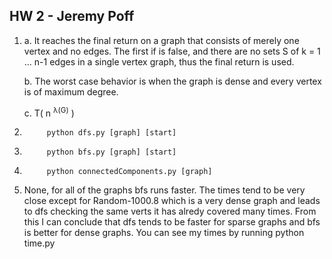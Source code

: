 ## HW 2 - Jeremy Poff ##

1.
    a. It reaches the final return on a graph that consists of merely one vertex and no edges.  The first if is false, and there are no sets S of k = 1 ... n-1 edges in a single vertex graph, thus the final return is used.

    b. The worst case behavior is when the graph is dense and every vertex is of maximum degree.

    c. T( n <sup>λ(G)</sup> )


2.      
            python dfs.py [graph] [start]
3.      
            python bfs.py [graph] [start]
4.      
            python connectedComponents.py [graph]
5. None, for all of the graphs bfs runs faster.  The times tend to be very close except for Random-1000.8 which is a very dense graph and leads to dfs checking the same verts it has alredy covered many times.  From this I can conclude that dfs tends to be faster for sparse graphs and bfs is better for dense graphs.   You can see my times by running
        python time.py
